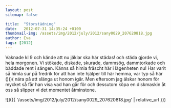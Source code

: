 ```yaml
---
layout: post
sitemap: false

title:  "Storstädning"
date:   2012-07-31 14:35:24 +0100
thumbnail-img: /assets/img/2012/july/2012/sany0029_207620818.jpg
author: Eva
tags: [2012]
---
```


Vaknade kl 9 och kände att nu jäklar ska här städas! och städa gjorde vi, hela morgonen. Vi stökade, diskade, skurade, dammsög, dammtorkade och bäddade rent i sängen. Känns så himla fräscht här i lägenheten nu! Har varit så himla sur på fredrik för att han inte hjälper till här hemma, var typ så här ()()( nära på att slänga ut honom igår. Men eftersom jag älskar honom för mycket så får han visa vad han går för och dessutom köpa en diskmaskin åt oss så slipper vi det momentet åtminstone.

![]({{ '/assets/img/2012/july/2012/sany0029_207620818.jpg'  | relative_url }})

